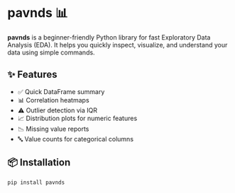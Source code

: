 # pavnds 📊

**pavnds** is a beginner-friendly Python library for fast Exploratory Data Analysis (EDA). It helps you quickly inspect, visualize, and understand your data using simple commands.

## ✨ Features

- ✅ Quick DataFrame summary
- 📊 Correlation heatmaps
- ⚠️ Outlier detection via IQR
- 📈 Distribution plots for numeric features
- 📉 Missing value reports
- 🔤 Value counts for categorical columns

## 📦 Installation

```bash
pip install pavnds
